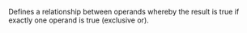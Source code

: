 Defines a relationship between operands whereby the result is true if exactly one operand is true (exclusive or).